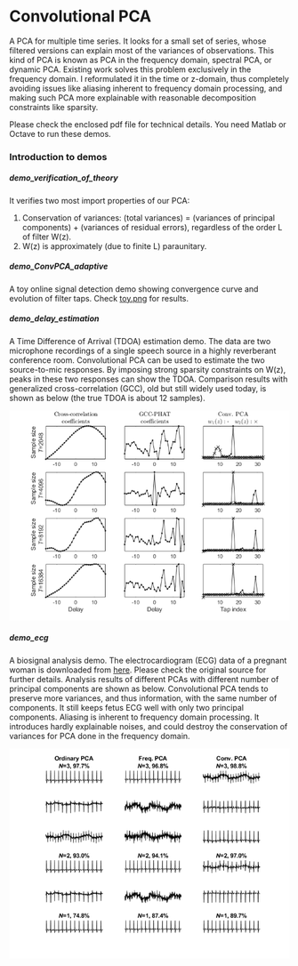 # Convolutional PCA
A PCA for multiple time series. It looks for a small set of series, whose filtered versions can explain most of the variances of observations. This kind of PCA is known as PCA in the frequency domain, spectral PCA, or dynamic PCA. Existing work solves this problem exclusively in the frequency domain. I reformulated it in the time or z-domain, thus  completely avoiding issues like aliasing inherent to frequency domain processing, and making such PCA more explainable with reasonable decomposition constraints like sparsity.    

Please check the enclosed pdf file for technical details. You need Matlab or Octave to run these demos.
### Introduction to demos
##### demo_verification_of_theory
It verifies two most import properties of our PCA: 

1) Conservation of variances: (total variances) = (variances of principal components) + (variances of residual errors), regardless of the order L of filter W(z). 
2) W(z) is approximately (due to finite L) paraunitary.      

##### demo_ConvPCA_adaptive
A toy online signal detection demo showing convergence curve and evolution of filter taps. Check [toy.png](https://github.com/lixilinx/ConvPCA/blob/master/toy.png) for results. 

##### demo_delay_estimation
A Time Difference of Arrival (TDOA) estimation demo. The data are two microphone recordings of a single speech source in a highly reverberant conference room. Convolutional PCA can be used to estimate the two source-to-mic responses. By imposing strong sparsity constraints on W(z), peaks in these two responses can show the TDOA. Comparison results with generalized cross-correlation (GCC), old but still widely used today, is shown as below (the true TDOA is about 12 samples).


![alt text](https://github.com/lixilinx/ConvPCA/blob/master/tde.png)

##### demo_ecg
A biosignal analysis demo. The electrocardiogram (ECG) data of a pregnant woman is downloaded from [here](http://homes.esat.kuleuven.be/~smc/daisy/). Please check the original source for further details. Analysis results of different PCAs with different number of principal components are shown as below. Convolutional PCA tends to preserve more variances, and thus information, with the same number of components. It still keeps fetus ECG well with only two principal components. Aliasing is inherent to frequency domain processing. It introduces hardly explainable noises, and could destroy the conservation of variances for PCA done in the frequency domain.      

![alt text](https://github.com/lixilinx/ConvPCA/blob/master/ecg.png)
